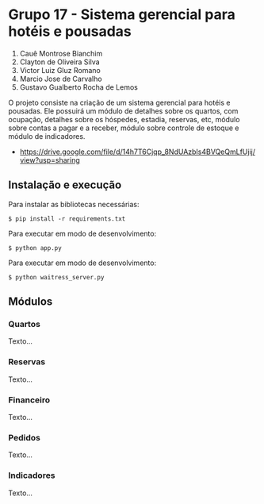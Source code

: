 # Grupo 17 - Sistema gerencial para hotéis e pousadas

1. Cauê Montrose Bianchim
2. Clayton de Oliveira Silva
3. Victor Luiz Gluz Romano
4. Marcio Jose de Carvalho
5. Gustavo Gualberto Rocha de Lemos

O projeto consiste na criação de um sistema gerencial para hotéis e pousadas. Ele possuirá um módulo de detalhes sobre os quartos, com ocupação, detalhes sobre os
hóspedes, estadia, reservas, etc, módulo sobre contas a pagar e a receber, módulo sobre controle de estoque e módulo de indicadores.

* https://drive.google.com/file/d/14h7T6Cjqp_8NdUAzbIs4BVQeQmLfUjij/view?usp=sharing

## Instalação e execução

Para instalar as bibliotecas necessárias:

```
$ pip install -r requirements.txt
```

Para executar em modo de desenvolvimento:
```
$ python app.py
```


Para executar em modo de desenvolvimento:
```
$ python waitress_server.py
```

## Módulos

### Quartos
Texto...

### Reservas
Texto...

### Financeiro
Texto...

### Pedidos
Texto...

### Indicadores
Texto...
